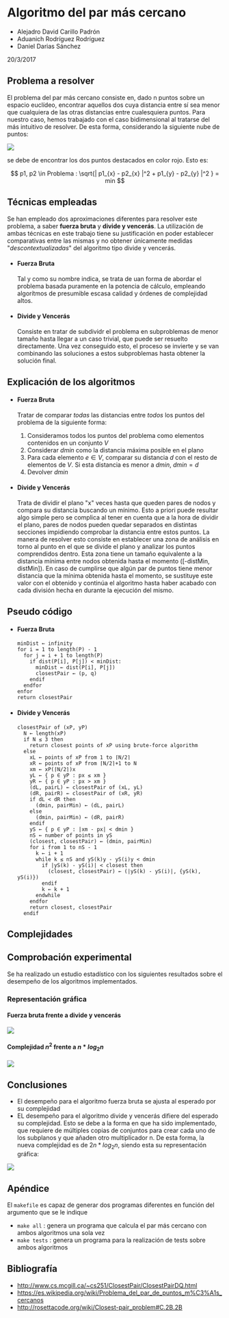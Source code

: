 # Algoritmo del par más cercano

- Alejadro David Carillo Padrón
- Aduanich Rodríguez Rodríguez
- Daniel Darias Sánchez  

20/3/2017  

## Problema a resolver
El problema del par más cercano consiste en, dado n puntos sobre un espacio euclídeo, encontrar aquellos dos cuya distancia entre sí sea menor que cualquiera de las otras distancias entre cualesquiera puntos. Para nuestro caso, hemos trabajado con el caso bidimensional al tratarse del más intuitivo de resolver. De esta forma, considerando la siguiente nube de puntos:

![](pics/ejemplo.png)

se debe de encontrar los dos puntos destacados en color rojo. Esto es:

$$ p1, p2 \in Problema : \sqrt{| p1_{x} - p2_{x} |^2 + p1_{y} - p2_{y} |^2 } = min $$

## Técnicas empleadas
Se han empleado dos aproximaciones diferentes para resolver este problema, a saber
**fuerza bruta** y **divide y vencerás**. La utilización de ambas técnicas en este trabajo tiene su justificación en poder establecer comparativas entre las mismas y no obtener únicamente medidas "_descontextualizadas_" del algoritmo tipo divide y vencerás.

- #### Fuerza Bruta
  Tal y como su nombre indica, se trata de uan forma de abordar el problema basada puramente en la potencia de cálculo, empleando algorítmos de presumible escasa calidad y órdenes de complejidad altos.

- #### Divide y Vencerás
  Consiste en tratar de subdividr el problema en subproblemas de menor tamaño hasta llegar a un caso trivial, que puede ser resuelto directamente. Una vez conseguido esto, el proceso se invierte y se van combinando las soluciones a estos subproblemas hasta obtener la solución final.

## Explicación de los algoritmos
- #### Fuerza Bruta
  Tratar de comparar _todas_ las distancias entre _todos_ los puntos del problema de la siguiente forma:

  1. Consideramos todos los puntos del problema como elementos contenidos en un conjunto $V$
  2. Considerar $dmin$ como la distancia máxima posible en el plano
  2. Para cada elemento $e \in V$, comparar su distancia $d$ con el resto de elementos de $V$. Si esta distancia es menor a $dmin$, $dmin = d$
  3. Devolver $dmin$

- #### Divide y Vencerás  
  Trata de dividir el plano "x" veces hasta que queden pares de nodos y compara su distancia buscando un mínimo. Esto a priori puede resultar algo simple pero se complica al tener en cuenta que a la hora de dividir el plano, pares de nodos pueden quedar separados en distintas secciones impidiendo comprobar la distancia entre estos puntos. La manera de resolver esto consiste en establecer una zona de análisis en torno al punto en el que se divide el plano y analizar los puntos comprendidos dentro. Esta zona tiene un tamaño equivalente a la distancia mínima entre nodos obtenida hasta el momento ([-distMin, distMin]). En caso de cumplirse que algún par de puntos tiene menor distancia que la mínima obtenida hasta el momento, se sustituye este valor con el obtenido y continúa el algoritmo hasta haber acabado con cada división hecha en durante la ejecución del mismo.

## Pseudo código
- #### Fuerza Bruta

      minDist ← infinity
      for i = 1 to length(P) - 1
        for j = i + 1 to length(P)          
          if dist(P[i], P[j]) < minDist:
            minDist ← dist(P[i], P[j])
            closestPair ← (p, q)
          endif
        endfor
      enfor
      return closestPair

- #### Divide y Vencerás  

      closestPair of (xP, yP)           
        N ← length(xP)
        if N ≤ 3 then
          return closest points of xP using brute-force algorithm
        else
          xL ← points of xP from 1 to ⌈N/2⌉
          xR ← points of xP from ⌈N/2⌉+1 to N
          xm ← xP(⌈N/2⌉)x
          yL ← { p ∈ yP : px ≤ xm }
          yR ← { p ∈ yP : px > xm }
          (dL, pairL) ← closestPair of (xL, yL)
          (dR, pairR) ← closestPair of (xR, yR)          
          if dL < dR then
            (dmin, pairMin) ← (dL, pairL)
          else
            (dmin, pairMin) ← (dR, pairR)
          endif
          yS ← { p ∈ yP : |xm - px| < dmin }
          nS ← number of points in yS
          (closest, closestPair) ← (dmin, pairMin)
          for i from 1 to nS - 1
            k ← i + 1
            while k ≤ nS and yS(k)y - yS(i)y < dmin
              if |yS(k) - yS(i)| < closest then
                (closest, closestPair) ← (|yS(k) - yS(i)|, {yS(k), yS(i)})
              endif
              k ← k + 1
            endwhile
          endfor
          return closest, closestPair
        endif


## Complejidades

## Comprobación experimental
Se ha realizado un estudio estadístico con los siguientes resultados sobre el desempeño de los algoritmos implementados.

### Representación gráfica

#### Fuerza bruta frente a divide y vencerás
![](pics/1.png)

#### Complejidad $n^2$ frente a $n*log_2{n}$
![](pics/2.png)

## Conclusiones
- El desempeño para el algoritmo fuerza bruta se ajusta al esperado por su complejidad
- EL desempeño para el algoritmo divide y vencerás difiere del esperado su complejidad. Esto se debe a la forma en que ha sido implementado, que requiere de múltiples copias de conjuntos para crear cada uno de los subplanos y que añaden otro multiplicador n. De esta forma, la nueva complejidad es de $2n*log_2{n}$, siendo esta su representación gráfica:

![](pics/3.png)

## Apéndice
El `makefile` es capaz de generar dos programas diferentes en función del argumento que se le indique

- `make all` : genera un programa que calcula el par más cercano con ambos algoritmos una sola vez
- `make tests` : genera un programa para la realización de tests sobre ambos algoritmos

## Bibliografía
- http://www.cs.mcgill.ca/~cs251/ClosestPair/ClosestPairDQ.html
- https://es.wikipedia.org/wiki/Problema_del_par_de_puntos_m%C3%A1s_cercanos
- http://rosettacode.org/wiki/Closest-pair_problem#C.2B.2B
